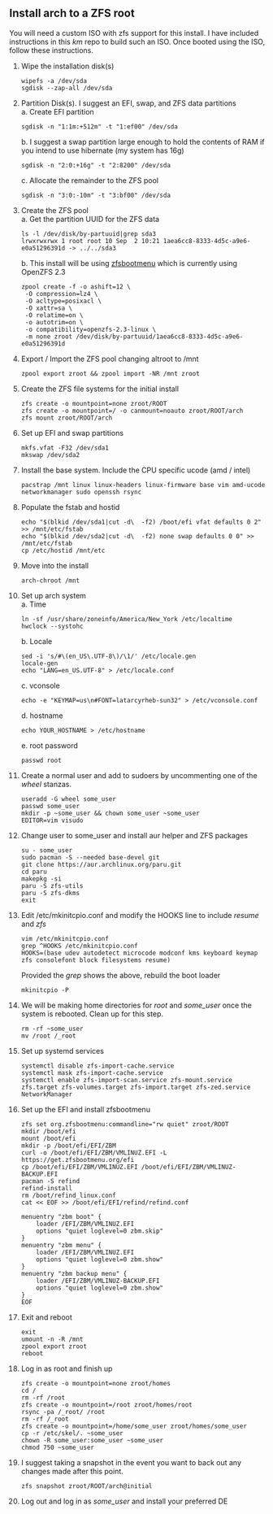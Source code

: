 ## Install arch to a ZFS root  

You will need a custom ISO with zfs support for this install. I have included instructions in this *km* repo to build such an ISO.  Once booted using the ISO, follow these instructions.

1. Wipe the installation disk(s)  
   ```
   wipefs -a /dev/sda
   sgdisk --zap-all /dev/sda
   ```
2. Partition Disk(s). I suggest an EFI, swap, and ZFS data partitions  
   a. Create EFI partition  
   ```
   sgdisk -n "1:1m:+512m" -t "1:ef00" /dev/sda
   ```  
   b. I suggest a swap partition large enough to hold the contents of RAM if you intend to use hibernate (my system has 16g)
   ```
   sgdisk -n "2:0:+16g" -t "2:8200" /dev/sda
   ```
   c. Allocate the remainder to the ZFS pool  
   ```
   sgdisk -n "3:0:-10m" -t "3:bf00" /dev/sda
   ```
3. Create the ZFS pool  
    a. Get the partition UUID for the ZFS data  
      ```
      ls -l /dev/disk/by-partuuid|grep sda3
      lrwxrwxrwx 1 root root 10 Sep  2 10:21 1aea6cc8-8333-4d5c-a9e6-e0a51296391d -> ../../sda3
      ```
    b. This install will be using [zfsbootmenu](https://zfsbootmenu.org) which is currently using OpenZFS 2.3
      ```
      zpool create -f -o ashift=12 \
       -O compression=lz4 \
       -O acltype=posixacl \
       -O xattr=sa \
       -O relatime=on \
       -o autotrim=on \
       -o compatibility=openzfs-2.3-linux \
       -m none zroot /dev/disk/by-partuuid/1aea6cc8-8333-4d5c-a9e6-e0a51296391d
      ```
4. Export / Import the ZFS pool changing altroot to /mnt
   ```
   zpool export zroot && zpool import -NR /mnt zroot
   ```
5. Create the ZFS file systems for the initial install  
   ```
   zfs create -o mountpoint=none zroot/ROOT
   zfs create -o mountpoint=/ -o canmount=noauto zroot/ROOT/arch
   zfs mount zroot/ROOT/arch
   ```
6. Set up EFI and swap partitions  
   ```
   mkfs.vfat -F32 /dev/sda1
   mkswap /dev/sda2
   ```
7. Install the base system. Include the CPU specific ucode (amd / intel)  
   ```
   pacstrap /mnt linux linux-headers linux-firmware base vim amd-ucode networkmanager sudo openssh rsync
   ```
8. Populate the fstab and hostid  
   ```
   echo "$(blkid /dev/sda1|cut -d\  -f2) /boot/efi vfat defaults 0 2" >> /mnt/etc/fstab
   echo "$(blkid /dev/sda2|cut -d\  -f2) none swap defaults 0 0" >> /mnt/etc/fstab
   cp /etc/hostid /mnt/etc
   ```
9. Move into the install  
   ```
   arch-chroot /mnt
   ```
10. Set up arch system  
   a. Time  
      ```
      ln -sf /usr/share/zoneinfo/America/New_York /etc/localtime
      hwclock --systohc
      ```
    b. Locale  
       ```
       sed -i 's/#\(en_US\.UTF-8\)/\1/' /etc/locale.gen
       locale-gen
       echo "LANG=en_US.UTF-8" > /etc/locale.conf
       ```
    c. vconsole  
       ```
       echo -e "KEYMAP=us\n#FONT=latarcyrheb-sun32" > /etc/vconsole.conf
       ```
    d. hostname  
       ```
       echo YOUR_HOSTNAME > /etc/hostname
       ```
    e. root password  
       ```
       passwd root
       ```
11. Create a normal user and add to sudoers by uncommenting one of the *wheel* stanzas.  
    ```
    useradd -G wheel some_user
    passwd some_user
    mkdir -p ~some_user && chown some_user ~some_user
    EDITOR=vim visudo
    ```
12. Change user to some_user and install aur helper and ZFS packages
    ```
    su - some_user
    sudo pacman -S --needed base-devel git
    git clone https://aur.archlinux.org/paru.git
    cd paru
    makepkg -si
    paru -S zfs-utils
    paru -S zfs-dkms
    exit
    ```
13. Edit /etc/mkinitcpio.conf and modify the HOOKS line to include *resume* and *zfs*  
    ```
    vim /etc/mkinitcpio.conf
    grep ^HOOKS /etc/mkinitcpio.conf
    HOOKS=(base udev autodetect microcode modconf kms keyboard keymap zfs consolefont block filesystems resume)
    ```
    Provided the *grep* shows the above, rebuild the boot loader  
    ```
    mkinitcpio -P
    ```
14. We will be making home directories for *root* and *some_user* once the system is rebooted. Clean up for this step.  
    ```
    rm -rf ~some_user
    mv /root /_root
    ```
15. Set up systemd services  
    ```
    systemctl disable zfs-import-cache.service
    systemctl mask zfs-import-cache.service
    systemctl enable zfs-import-scan.service zfs-mount.service zfs.target zfs-volumes.target zfs-import.target zfs-zed.service NetworkManager
    ```
16. Set up the EFI and install zfsbootmenu  
    ```
    zfs set org.zfsbootmenu:commandline="rw quiet" zroot/ROOT
    mkdir /boot/efi
    mount /boot/efi
    mkdir -p /boot/efi/EFI/ZBM
    curl -o /boot/efi/EFI/ZBM/VMLINUZ.EFI -L https://get.zfsbootmenu.org/efi
    cp /boot/efi/EFI/ZBM/VMLINUZ.EFI /boot/efi/EFI/ZBM/VMLINUZ-BACKUP.EFI
    pacman -S refind
    refind-install
    rm /boot/refind_linux.conf
    cat << EOF >> /boot/efi/EFI/refind/refind.conf

    menuentry "zbm boot" {
        loader /EFI/ZBM/VMLINUZ.EFI
        options "quiet loglevel=0 zbm.skip"
    }
    menuentry "zbm menu" {
        loader /EFI/ZBM/VMLINUZ.EFI
        options "quiet loglevel=0 zbm.show"
    }
    menuentry "zbm backup menu" {
        loader /EFI/ZBM/VMLINUZ-BACKUP.EFI
        options "quiet loglevel=0 zbm.show"
    }
    EOF
    ```
17. Exit and reboot  
    ```
    exit
    umount -n -R /mnt
    zpool export zroot
    reboot
    ```
18. Log in as root and finish up  
    ```
    zfs create -o mountpoint=none zroot/homes
    cd /
    rm -rf /root
    zfs create -o mountpoint=/root zroot/homes/root
    rsync -pa /_root/ /root
    rm -rf /_root
    zfs create -o mountpoint=/home/some_user zroot/homes/some_user
    cp -r /etc/skel/. ~some_user
    chown -R some_user:some_user ~some_user
    chmod 750 ~some_user
    ```
19. I suggest taking a snapshot in the event you want to back out any changes made after this point.  
    ```
    zfs snapshot zroot/ROOT/arch@initial
    ```
10. Log out and log in as *some_user* and install your preferred DE
    




